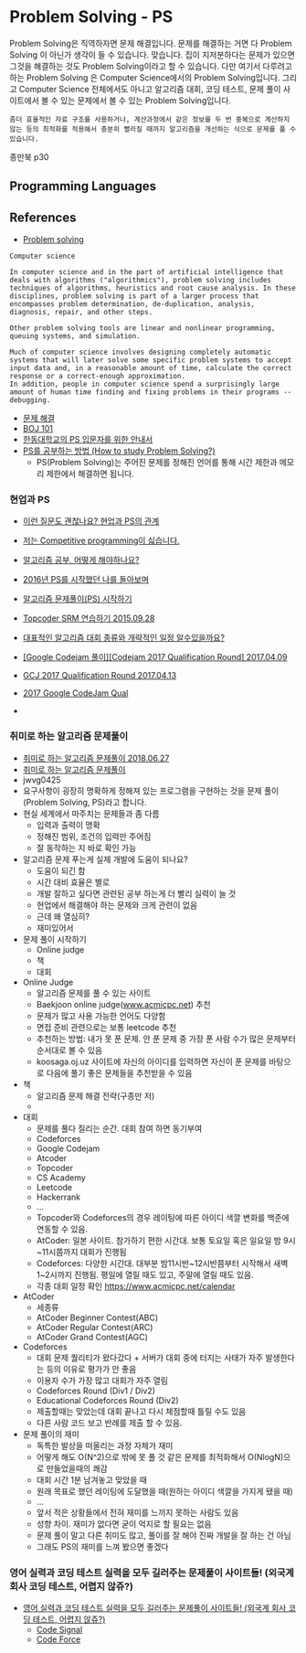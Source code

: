 # Problem Solving - PS
Problem Solving은 직역하자면 문제 해결입니다. 문제를 해결하는 거면 다 Problem Solving 이 아닌가 생각이 들 수 있습니다. 맞습니다. 집이 지저분하다는 문제가 있으면 그것을 해결하는 것도 Problem Solving이라고 할 수 있습니다. 다만 여기서 다루려고 하는 Problem Solving 은 Computer Science에서의 Problem Solving입니다. 그리고 Computer Science 전체에서도 아니고 알고리즘 대회, 코딩 테스트, 문제 풀이 사이트에서 볼 수 있는 문제에서 볼 수 있는 Problem Solving입니다.


```
좀더 효율적인 자료 구조를 사용하거나, 계산과정에서 같은 정보를 두 번 중복으로 계산하지 않는 등의 최적화를 적용해서 충분히 빨라질 때까지 알고리즘을 개선하는 식으로 문제를 풀 수 있습니다.
```
종만북 p30

## Programming Languages


## References
* [Problem solving](https://en.wikipedia.org/wiki/Problem_solving)
```
Computer science

In computer science and in the part of artificial intelligence that deals with algorithms ("algorithmics"), problem solving includes techniques of algorithms, heuristics and root cause analysis. In these disciplines, problem solving is part of a larger process that encompasses problem determination, de-duplication, analysis, diagnosis, repair, and other steps.

Other problem solving tools are linear and nonlinear programming, queuing systems, and simulation.

Much of computer science involves designing completely automatic systems that will later solve some specific problem systems to accept input data and, in a reasonable amount of time, calculate the correct response or a correct-enough approximation.
In addition, people in computer science spend a surprisingly large amount of human time finding and fixing problems in their programs -- debugging.
```
* [문제 해결](https://ko.wikipedia.org/wiki/%EB%AC%B8%EC%A0%9C_%ED%95%B4%EA%B2%B0)
* [BOJ 101](https://www.acmicpc.net/blog/view/55)
* [한동대학교의 PS 입문자를 위한 안내서](https://github.com/baeharam/PS)
* [PS를 공부하는 방법 (How to study Problem Solving?)](https://subinium.github.io/how-to-study-problem-solving/)
  * PS(Problem Solving)는 주어진 문제를 정해진 언어를 통해 시간 제한과 메모리 제한에서 해결하면 됩니다.

### 현업과 PS
* [이런 질문도 괜찮나요? 현업과 PS의 관계](https://algospot.com/forum/read/1499/)

* [저는 Competitive programming이 싫습니다.](https://www.acmicpc.net/blog/view/49)

* [알고리즘 공부, 어떻게 해야하나요?](https://baactree.tistory.com/52)

* [2016년 PS를 시작했던 나를 돌아보며](https://plzrun.tistory.com/entry/PS%EA%B3%B5%EB%B6%80%EB%A5%BC-%ED%95%98%EB%A9%B4%EC%84%9C-%EC%A2%8C%EC%A0%88%EA%B0%90%EC%9D%84-%EB%8A%90%EB%82%80-%EB%B6%84%EB%93%A4%EC%9D%B4-%EC%9D%BD%EC%96%B4%EB%B4%A4%EC%9C%BC%EB%A9%B4-%ED%95%98%EB%8A%94-%EB%82%98%EC%9D%98-2016%EB%85%84)

* [알고리즘 문제풀이(PS) 시작하기](https://plzrun.tistory.com/entry/%EC%95%8C%EA%B3%A0%EB%A6%AC%EC%A6%98-%EB%AC%B8%EC%A0%9C%ED%92%80%EC%9D%B4PS-%EC%8B%9C%EC%9E%91%ED%95%98%EA%B8%B0)

* [Topcoder SRM 연습하기 2015.09.28](https://www.acmicpc.net/blog/view/2)
* [대표적인 알고리즘 대회 종류와 개략적인 일정 알수있을까요?](https://algospot.com/forum/read/1164/)

* [[Google Codejam 풀이][Codejam 2017 Qualification Round] 2017.04.09](https://godkad.blog.me/220978892827)
* [GCJ 2017 Qualification Round 2017.04.13](https://helloneo.pe.kr/687)
* [2017 Google CodeJam Qual](https://plzrun.tistory.com/111)
* [](https://www.slideshare.net/startlinkio/startlinklive-ntopia-ps)

### 취미로 하는 알고리즘 문제풀이
* [취미로 하는 알고리즘 문제풀이 2018.06.27](https://www.youtube.com/watch?v=1TVYmKPlNdc)
* [취미로 하는 알고리즘 문제풀이](https://docs.google.com/presentation/d/1YuuL4_KEXnA2zRq6diQ1uoiPFxMFhJLei8R6M8CORUU/edit#slide=id.g36cda90ff3_0_10)
* jwvg0425
* 요구사항이 굉장히 명확하게 정해져 있는 프로그램을 구현하는 것을 문제 풀이(Problem Solving, PS)라고 합니다.
* 현실 세계에서 마주치는 문제들과 좀 다름
  * 입력과 출력이 명확
  * 정해진 범위, 조건의 입력만 주어짐
  * 잘 동작하는 지 바로 확인 가능
* 알고리즘 문제 푸는게 실제 개발에 도움이 되나요?
  * 도움이 되긴 함
  * 시간 대비 효율은 별로
  * 개발 잘하고 싶다면 관련된 공부 하는게 더 빨리 실력이 늘 것
  * 현업에서 해결해야 하는 문제와 크게 관련이 없음
  * 근데 왜 열심히?
  * 재미있어서
* 문제 풀이 시작하기
  * Online judge
  * 책
  * 대회
* Online Judge
  * 알고리즘 문제를 풀 수 있는 사이트
  * Baekjoon online judge(www.acmicpc.net) 추천
  * 문제가 많고 사용 가능한 언어도 다양함
  * 면접 준비 관련으로는 보통 leetcode 추천
  * 추천하는 방법: 내가 못 푼 문제. 안 푼 문제 중 가장 푼 사람 수가 많은 문제부터 순서대로 볼 수 있음
  * koosaga.oj.uz 사이트에 자신의 아이디를 입력하면 자신이 푼 문제를 바탕으로 다음에 풀기 좋은 문제들을 추천받을 수 있음
* 책
  * 알고리즘 문제 해결 전략(구종만 저)
  * [](https://kks227.blog.me)
* 대회
  * 문제를 풀다 질리는 순간. 대회 참여 하면 동기부여
  * Codeforces
  * Google Codejam
  * Atcoder
  * Topcoder
  * CS Academy
  * Leetcode
  * Hackerrank
  * ...
  * Topcoder와 Codeforces의 경우 레이팅에 따른 아이디 색깔 변화를 백준에 연동할 수 있음.
  * AtCoder: 일본 사이트. 참가하기 편한 시간대. 보통 토요일 혹은 일요일 밤 9시~11시쯤까지 대회가 진행됨
  * Codeforces: 다양한 시간대. 대부분 밤11시반~12시반쯤부터 시작해서 새벽 1~2시까지 진행됨. 평일에 열릴 때도 있고, 주말에 열릴 때도 있음.
  * 각종 대회 일정 확인 https://www.acmicpc.net/calendar
* AtCoder
  * 세종류
  * AtCoder Beginner Contest(ABC)
  * AtCoder Regular Contest(ARC)
  * AtCoder Grand Contest(AGC)
* Codeforces
  * 대회 문제 퀄리티가 왔다갔다 + 서버가 대회 중에 터지는 사태가 자주 발생한다는 등의 이유로 평가가 안 좋음
  * 이용자 수가 가장 많고 대회가 자주 열림
  * Codeforces Round (Div1 / Div2)
  * Educational Codeforces Round (Div2)
  * 제출할때는 맞았는데 대회 끝나고 다시 체점할때 틀릴 수도 있음
  * 다른 사람 코드 보고 반례를 제출 할 수 있음.
* 문제 풀이의 재미
  * 독특한 발상을 떠올리는 과정 자체가 재미
  * 어떻게 해도 O(N^2)으로 밖에 못 풀 것 같은 문제를 최적화해서 O(NlogN)으로 만들었을때의 쾌감
  * 대회 시간 1분 남겨놓고 맞았을 때
  * 원래 목표로 했던 레이팅에 도달했을 때(원하는 아이디 색깔을 가지게 됐을 때)
  * ...
  * 앞서 적은 상황들에서 전혀 재미를 느끼지 못하는 사람도 있음
  * 성향 차이. 재미가 없다면 굳이 억지로 할 필요는 없음
  * 문제 풀이 말고 다른 취미도 많고, 풀이를 잘 해야 진짜 개발을 잘 하는 건 아님
  * 그래도 PS의 재미를 느껴 봤으면 좋겠다
  
### 영어 실력과 코딩 테스트 실력을 모두 길러주는 문제풀이 사이트들! (외국계 회사 코딩 테스트, 어렵지 않쥬?)
* [영어 실력과 코딩 테스트 실력을 모두 길러주는 문제풀이 사이트들! (외국계 회사 코딩 테스트, 어렵지 않쥬?)](https://www.youtube.com/watch?v=_m3CnSKjros)
  * [Code Signal](https://codesignal.com/)
  * [Code Force](https://codeforces.com/)
